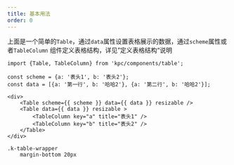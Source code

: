 ```yaml
---
title: 基本用法
order: 0
---
```


上面是一个简单的`Table`，通过`data`属性设置表格展示的数据，通过`scheme`属性或者`TableColumn`
组件定义表格结构，详见”定义表格结构“说明

```vdt
import {Table, TableColumn} from 'kpc/components/table';

const scheme = {a: '表头1', b: '表头2'};
const data = [{a: '第一行', b: '哈哈2'}, {a: '第二行', b: '哈哈2'}];

<div>
    <Table scheme={{ scheme }} data={{ data }} resizable />
    <Table data={{ data }} resizable >
        <TableColumn key="a" title="表头1" />
        <TableColumn key="b" title="表头2" />
    </Table>
</div>
```

```styl
.k-table-wrapper
    margin-bottom 20px
```

